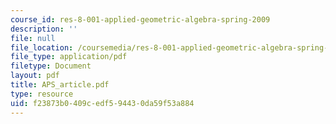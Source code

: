 ```yaml
---
course_id: res-8-001-applied-geometric-algebra-spring-2009
description: ''
file: null
file_location: /coursemedia/res-8-001-applied-geometric-algebra-spring-2009/f23873b0409cedf594430da59f53a884_APS_article.pdf
file_type: application/pdf
filetype: Document
layout: pdf
title: APS_article.pdf
type: resource
uid: f23873b0-409c-edf5-9443-0da59f53a884
---
```


